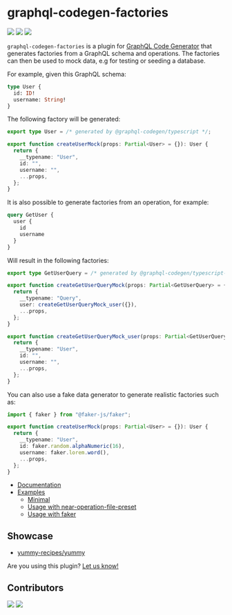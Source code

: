 # graphql-codegen-factories

![](https://img.shields.io/github/license/zhouzi/graphql-codegen-factories?style=for-the-badge) ![](https://img.shields.io/github/workflow/status/zhouzi/graphql-codegen-factories/CI/main?style=for-the-badge) ![](https://img.shields.io/npm/v/graphql-codegen-factories?style=for-the-badge)

`graphql-codegen-factories` is a plugin for [GraphQL Code Generator](https://www.graphql-code-generator.com/) that generates factories from a GraphQL schema and operations.
The factories can then be used to mock data, e.g for testing or seeding a database.

For example, given this GraphQL schema:

```graphql
type User {
  id: ID!
  username: String!
}
```

The following factory will be generated:

```typescript
export type User = /* generated by @graphql-codegen/typescript */;

export function createUserMock(props: Partial<User> = {}): User {
  return {
    __typename: "User",
    id: "",
    username: "",
    ...props,
  };
}
```

It is also possible to generate factories from an operation, for example:

```graphql
query GetUser {
  user {
    id
    username
  }
}
```

Will result in the following factories:

```typescript
export type GetUserQuery = /* generated by @graphql-codegen/typescript-operations */;

export function createGetUserQueryMock(props: Partial<GetUserQuery> = {}): GetUserQuery {
  return {
    __typename: "Query",
    user: createGetUserQueryMock_user({}),
    ...props,
  };
}

export function createGetUserQueryMock_user(props: Partial<GetUserQuery["user"]> = {}): GetUserQuery["user"] {
  return {
    __typename: "User",
    id: "",
    username: "",
    ...props,
  };
}
```

You can also use a fake data generator to generate realistic factories such as:

```typescript
import { faker } from "@faker-js/faker";

export function createUserMock(props: Partial<User> = {}): User {
  return {
    __typename: "User",
    id: faker.random.alphaNumeric(16),
    username: faker.lorem.word(),
    ...props,
  };
}
```

- [Documentation](https://gabinaureche.com/graphql-codegen-factories/)
- [Examples](https://github.com/zhouzi/graphql-codegen-factories/tree/main/examples)
  - [Minimal](https://stackblitz.com/github/zhouzi/graphql-codegen-factories/tree/main/examples/minimal)
  - [Usage with near-operation-file-preset](https://stackblitz.com/github/zhouzi/graphql-codegen-factories/tree/main/examples/usage-with-near-operation-file-preset)
  - [Usage with faker](https://stackblitz.com/github/zhouzi/graphql-codegen-factories/tree/main/examples/usage-with-faker)

## Showcase

- [yummy-recipes/yummy](https://github.com/yummy-recipes/yummy)

Are you using this plugin? [Let us know!](https://github.com/zhouzi/graphql-codegen-factories/issues/new)

## Contributors

[![](https://github.com/zhouzi.png?size=50)](https://github.com/zhouzi) [![](https://github.com/ertrzyiks.png?size=50)](https://github.com/ertrzyiks)
